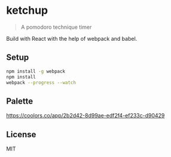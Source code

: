 # ketchup

> A pomodoro technique timer

Build with React with the help of webpack and babel.

## Setup

```sh
npm install -g webpack
npm install
webpack --progress --watch
```

## Palette

https://coolors.co/app/2b2d42-8d99ae-edf2f4-ef233c-d90429

## License

MIT

